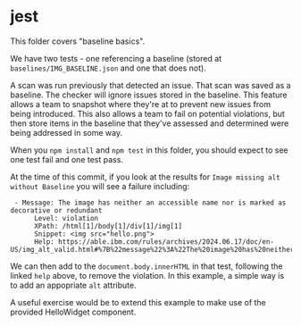 # jest

This folder covers "baseline basics".

We have two tests - one referencing a baseline (stored at `baselines/IMG_BASELINE.json` and one that does not).

A scan was run previously that detected an issue. That scan was saved as a baseline. The checker will ignore issues stored in the baseline. This feature allows a team to snapshot where they're at to prevent new issues from being introduced. This also allows a team to fail on potential violations, but then store items in the baseline that they've assessed and determined were being addressed in some way.

When you `npm install` and `npm test` in this folder, you should expect to see one test fail and one test pass.

At the time of this commit, if you look at the results for `Image missing alt without Baseline` you will see a failure including:

```
 - Message: The image has neither an accessible name nor is marked as decorative or redundant
      Level: violation
      XPath: /html[1]/body[1]/div[1]/img[1]
      Snippet: <img src="hello.png">
      Help: https://able.ibm.com/rules/archives/2024.06.17/doc/en-US/img_alt_valid.html#%7B%22message%22%3A%22The%20image%20has%20neither%20an%20accessible%20name%20nor%20is%20marked%20as%20decorative%20or%20redundant%22%2C%22snippet%22%3A%22%3Cimg%20src%3D%5C%22hello.png%5C%22%3E%22%2C%22value%22%3A%5B%22VIOLATION%22%2C%22FAIL%22%5D%2C%22reasonId%22%3A%22fail_no_alt%22%2C%22ruleId%22%3A%22img_alt_valid%22%2C%22msgArgs%22%3A%5B%5D%7D
```

We can then add to the `document.body.innerHTML` in that test, following the linked `help` above, to remove the violation. In this example, a simple way is to add an appopriate `alt` attribute.

A useful exercise would be to extend this example to make use of the provided HelloWidget component.
